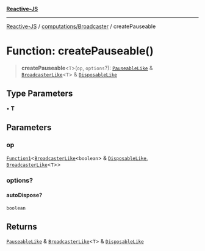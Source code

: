 [**Reactive-JS**](../../../README.md)

***

[Reactive-JS](../../../README.md) / [computations/Broadcaster](../README.md) / createPauseable

# Function: createPauseable()

> **createPauseable**\<`T`\>(`op`, `options`?): [`PauseableLike`](../../../utils/interfaces/PauseableLike.md) & [`BroadcasterLike`](../../interfaces/BroadcasterLike.md)\<`T`\> & [`DisposableLike`](../../../utils/interfaces/DisposableLike.md)

## Type Parameters

• **T**

## Parameters

### op

[`Function1`](../../../functions/type-aliases/Function1.md)\<[`BroadcasterLike`](../../interfaces/BroadcasterLike.md)\<`boolean`\> & [`DisposableLike`](../../../utils/interfaces/DisposableLike.md), [`BroadcasterLike`](../../interfaces/BroadcasterLike.md)\<`T`\>\>

### options?

#### autoDispose?

`boolean`

## Returns

[`PauseableLike`](../../../utils/interfaces/PauseableLike.md) & [`BroadcasterLike`](../../interfaces/BroadcasterLike.md)\<`T`\> & [`DisposableLike`](../../../utils/interfaces/DisposableLike.md)

